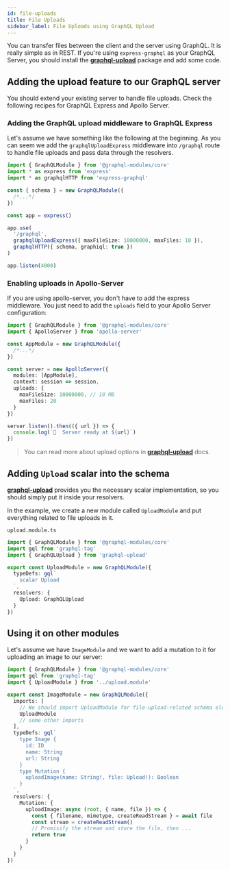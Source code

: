 ```yaml
---
id: file-uploads
title: File Uploads
sidebar_label: File Uploads using GraphQL Upload
---
```


You can transfer files between the client and the server using GraphQL. It is really simple as in REST.
If you're using `express-graphql` as your GraphQL Server, you should install the **[graphql-upload](https://github.com/jaydenseric/graphql-upload)** package and add some code.

## Adding the upload feature to our GraphQL server

You should extend your existing server to handle file uploads.
Check the following recipes for GraphQL Express and Apollo Server.

### Adding the GraphQL upload middleware to GraphQL Express

Let's assume we have something like the following at the beginning.
As you can seem we add the `graphqlUploadExpress` middleware into `/graphql` route to handle file uploads and pass data through the resolvers.

```typescript
import { GraphQLModule } from '@graphql-modules/core'
import * as express from 'express'
import * as graphqlHTTP from 'express-graphql'

const { schema } = new GraphQLModule({
  /*...*/
})

const app = express()

app.use(
  '/graphql',
  graphqlUploadExpress({ maxFileSize: 10000000, maxFiles: 10 }),
  graphqlHTTP({ schema, graphiql: true })
)

app.listen(4000)
```

### Enabling uploads in Apollo-Server

If you are using apollo-server, you don't have to add the express middleware.
You just need to add the `uploads` field to your Apollo Server configuration:

```typescript
import { GraphQLModule } from '@graphql-modules/core'
import { ApolloServer } from 'apollo-server'

const AppModule = new GraphQLModule({
  /*...*/
})

const server = new ApolloServer({
  modules: [AppModule],
  context: session => session,
  uploads: {
    maxFileSize: 10000000, // 10 MB
    maxFiles: 20
  }
})

server.listen().then(({ url }) => {
  console.log(`🚀  Server ready at ${url}`)
})
```

> You can read more about upload options in **[graphql-upload](https://github.com/jaydenseric/graphql-upload#type-uploadoptions)** docs.

## Adding `Upload` scalar into the schema

**[graphql-upload](https://github.com/jaydenseric/graphql-upload)** provides you the necessary scalar implementation, so you should simply put it inside your resolvers.

In the example, we create a new module called `UploadModule` and put everything related to file uploads in it.

`upload.module.ts`

```typescript
import { GraphQLModule } from '@graphql-modules/core'
import gql from 'graphql-tag'
import { GraphQLUpload } from 'graphql-upload'

export const UploadModule = new GraphQLModule({
  typeDefs: gql`
    scalar Upload
  `,
  resolvers: {
    Upload: GraphQLUpload
  }
})
```

## Using it on other modules

Let's assume we have `ImageModule` and we want to add a mutation to it for uploading an image to our server:

```typescript
import { GraphQLModule } from '@graphql-modules/core'
import gql from 'graphql-tag'
import { UploadModule } from '../upload.module'

export const ImageModule = new GraphQLModule({
  imports: [
    // We should import UploadModule for file-upload-related schema elements
    UploadModule
    // some other imports
  ],
  typeDefs: gql`
    type Image {
      id: ID
      name: String
      url: String
    }
    type Mutation {
      uploadImage(name: String!, file: Upload!): Boolean
    }
  `,
  resolvers: {
    Mutation: {
      uploadImage: async (root, { name, file }) => {
        const { filename, mimetype, createReadStream } = await file
        const stream = createReadStream()
        // Promisify the stream and store the file, then ...
        return true
      }
    }
  }
})
```
